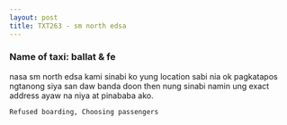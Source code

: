 ```yaml
---
layout: post
title: TXT263 - sm north edsa
---
```


### Name of taxi: ballat & fe

nasa sm north edsa kami sinabi ko yung location sabi nia ok pagkatapos ngtanong siya san daw banda doon then nung sinabi namin ung exact address  ayaw na niya at pinababa ako.

```Refused boarding, Choosing passengers```
